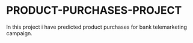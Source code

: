 # PRODUCT-PURCHASES-PROJECT
In this project i have predicted product purchases for bank telemarketing campaign.







